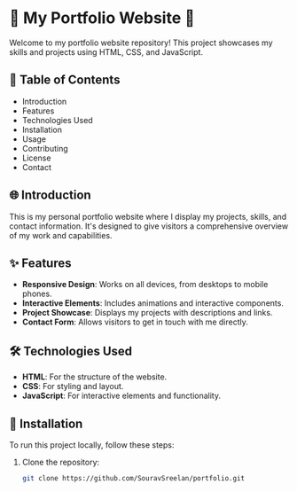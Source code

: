 # 🌟 My Portfolio Website 🌟

Welcome to my portfolio website repository! This project showcases my skills and projects using HTML, CSS, and JavaScript.

## 📑 Table of Contents

- Introduction
- Features
- Technologies Used
- Installation
- Usage
- Contributing
- License
- Contact

## 🌐 Introduction

This is my personal portfolio website where I display my projects, skills, and contact information. It's designed to give visitors a comprehensive overview of my work and capabilities.

## ✨ Features

- **Responsive Design**: Works on all devices, from desktops to mobile phones.
- **Interactive Elements**: Includes animations and interactive components.
- **Project Showcase**: Displays my projects with descriptions and links.
- **Contact Form**: Allows visitors to get in touch with me directly.

## 🛠️ Technologies Used

- **HTML**: For the structure of the website.
- **CSS**: For styling and layout.
- **JavaScript**: For interactive elements and functionality.

## 🚀 Installation

To run this project locally, follow these steps:

1. Clone the repository:
   ```bash
   git clone https://github.com/SouravSreelan/portfolio.git
